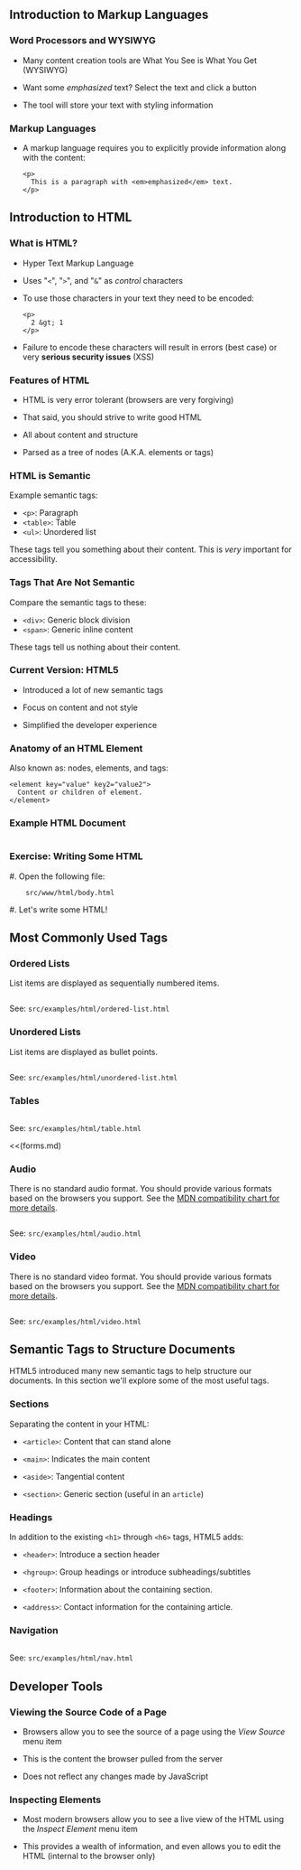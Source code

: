 ## Introduction to Markup Languages

### Word Processors and WYSIWYG

  - Many content creation tools are What You See is What You Get
    (WYSIWYG)

  - Want some *emphasized* text?  Select the text and click a button

  - The tool will store your text with styling information

### Markup Languages

  - A markup language requires you to explicitly provide information
    along with the content:

    ~~~ {.html}
    <p>
      This is a paragraph with <em>emphasized</em> text.
    </p>
    ~~~

## Introduction to HTML

### What is HTML?

  - Hyper Text Markup Language

  - Uses "`<`", "`>`", and "`&`" as *control* characters

  - To use those characters in your text they need to be encoded:

    ~~~ {.html}
    <p>
      2 &gt; 1
    </p>
    ~~~

  - Failure to encode these characters will result in errors (best
    case) or very **serious security issues** (XSS)

### Features of HTML

  - HTML is very error tolerant (browsers are very forgiving)

  - That said, you should strive to write good HTML

  - All about content and structure

  - Parsed as a tree of nodes (A.K.A. elements or tags)

### HTML is Semantic

Example semantic tags:

  - `<p>`: Paragraph
  - `<table>`: Table
  - `<ul>`: Unordered list

These tags tell you something about their content.  This is *very*
important for accessibility.

### Tags That Are Not Semantic

Compare the semantic tags to these:

  - `<div>`: Generic block division
  - `<span>`: Generic inline content

These tags tell us nothing about their content.

### Current Version: HTML5

  - Introduced a lot of new semantic tags

  - Focus on content and not style

  - Simplified the developer experience

### Anatomy of an HTML Element

Also known as: nodes, elements, and tags:

~~~ {.html}
<element key="value" key2="value2">
  Content or children of element.
</element>
~~~

### Example HTML Document

~~~ {.html insert="../../src/examples/html/simple.html"}
~~~

### Exercise: Writing Some HTML

  #. Open the following file:

        src/www/html/body.html

  #. Let's write some HTML!

## Most Commonly Used Tags

### Ordered Lists

List items are displayed as sequentially numbered items.

~~~ {.html insert="../../src/examples/html/ordered-list.html" token="list"}
~~~

See: `src/examples/html/ordered-list.html`

### Unordered Lists

List items are displayed as bullet points.

~~~ {.html insert="../../src/examples/html/unordered-list.html" token="list"}
~~~

See: `src/examples/html/unordered-list.html`

### Tables

~~~ {.html insert="../../src/examples/html/table.html" token="table"}
~~~

See: `src/examples/html/table.html`

<<(forms.md)

### Audio

There is no standard audio format.  You should provide various formats
based on the browsers you support.  See the [MDN compatibility chart
for more details][formats].

~~~ {.html insert="../../src/examples/html/audio.html" token="audio"}
~~~

See: `src/examples/html/audio.html`

### Video

There is no standard video format.  You should provide various formats
based on the browsers you support.  See the [MDN compatibility chart
for more details][formats].

~~~ {.html insert="../../src/examples/html/video.html" token="video"}
~~~

See: `src/examples/html/video.html`

## Semantic Tags to Structure Documents

HTML5 introduced many new semantic tags to help structure our
documents.  In this section we'll explore some of the most useful
tags.

### Sections

Separating the content in your HTML:

  - `<article>`: Content that can stand alone

  - `<main>`: Indicates the main content

  - `<aside>`: Tangential content

  - `<section>`: Generic section (useful in an `article`)

### Headings

In addition to the existing `<h1>` through `<h6>` tags, HTML5 adds:

  - `<header>`: Introduce a section header

  - `<hgroup>`: Group headings or introduce subheadings/subtitles

  - `<footer>`: Information about the containing section.

  - `<address>`: Contact information for the containing article.

### Navigation

~~~ {.html insert="../../src/examples/html/nav.html" token="nav"}
~~~

See: `src/examples/html/nav.html`

## Developer Tools

### Viewing the Source Code of a Page

  * Browsers allow you to see the source of a page using the *View
    Source* menu item

  * This is the content the browser pulled from the server

  * Does not reflect any changes made by JavaScript

### Inspecting Elements

  * Most modern browsers allow you to see a live view of the HTML
    using the *Inspect Element* menu item

  * This provides a wealth of information, and even allows you to edit
    the HTML (internal to the browser only)

[formats]: https://developer.mozilla.org/en-US/docs/Web/HTML/Supported_media_formats#Browser_compatibility
